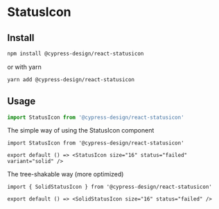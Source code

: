 # StatusIcon

## Install

```bash
npm install @cypress-design/react-statusicon
```

or with yarn

```bash
yarn add @cypress-design/react-statusicon
```

## Usage

```ts
import StatusIcon from '@cypress-design/react-statusicon'
```

The simple way of using the StatusIcon component

```tsx
import StatusIcon from '@cypress-design/react-statusicon'

export default () => <StatusIcon size="16" status="failed" variant="solid" />
```

The tree-shakable way (more optimized)

```tsx
import { SolidStatusIcon } from '@cypress-design/react-statusicon'

export default () => <SolidStatusIcon size="16" status="failed" />
```
